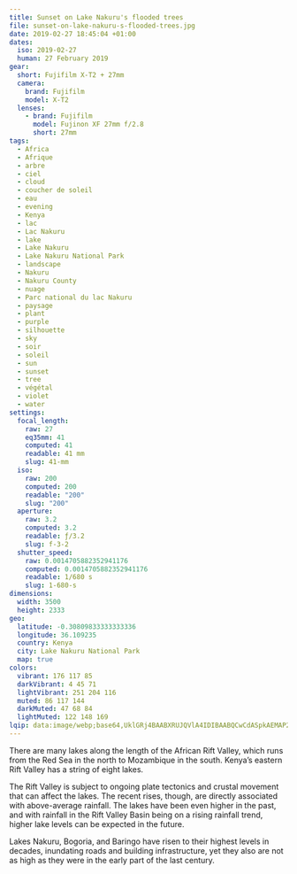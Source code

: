 ```yaml
---
title: Sunset on Lake Nakuru's flooded trees
file: sunset-on-lake-nakuru-s-flooded-trees.jpg
date: 2019-02-27 18:45:04 +01:00
dates:
  iso: 2019-02-27
  human: 27 February 2019
gear:
  short: Fujifilm X-T2 + 27mm
  camera:
    brand: Fujifilm
    model: X-T2
  lenses:
    - brand: Fujifilm
      model: Fujinon XF 27mm f/2.8
      short: 27mm
tags:
  - Africa
  - Afrique
  - arbre
  - ciel
  - cloud
  - coucher de soleil
  - eau
  - evening
  - Kenya
  - lac
  - Lac Nakuru
  - lake
  - Lake Nakuru
  - Lake Nakuru National Park
  - landscape
  - Nakuru
  - Nakuru County
  - nuage
  - Parc national du lac Nakuru
  - paysage
  - plant
  - purple
  - silhouette
  - sky
  - soir
  - soleil
  - sun
  - sunset
  - tree
  - végétal
  - violet
  - water
settings:
  focal_length:
    raw: 27
    eq35mm: 41
    computed: 41
    readable: 41 mm
    slug: 41-mm
  iso:
    raw: 200
    computed: 200
    readable: "200"
    slug: "200"
  aperture:
    raw: 3.2
    computed: 3.2
    readable: ƒ/3.2
    slug: f-3-2
  shutter_speed:
    raw: 0.0014705882352941176
    computed: 0.0014705882352941176
    readable: 1/680 s
    slug: 1-680-s
dimensions:
  width: 3500
  height: 2333
geo:
  latitude: -0.30809833333333336
  longitude: 36.109235
  country: Kenya
  city: Lake Nakuru National Park
  map: true
colors:
  vibrant: 176 117 85
  darkVibrant: 4 45 71
  lightVibrant: 251 204 116
  muted: 86 117 144
  darkMuted: 47 68 84
  lightMuted: 122 148 169
lqip: data:image/webp;base64,UklGRj4BAABXRUJQVlA4IDIBAABQCwCdASpkAEMAP22myFi0tiilMzMa2sAtiWNtf1s57fE27aQH6Qn/VeMRW3PO9wjfYPbUV1urEk7hMuingLTpJtEOjNdt8alJHjum+cykPSNWXI5WQr2hoyx5I3fpWMXkAAAA/uw7f8Me3Dj2yKJoPAq3tyZSEKMq7g7K4FxQeak0CTUwh6w5wSu56d16yj9ZkByEtAARy5L3YkNlSAnl21luV69TnSRWSscz/kzvfs1D19mWE4Wrghl7EVuZGIXAltLHCYJgyDyC5wqAfnJzDpn0+9GkYPjQEIHmMtJZHWhdfd/6PuYU5b/A43JMwfLiLhM1JaXPj7f4waLrO9tagBX9JLzfwxs7j/8Oq4QbU9v3m8hMEi2sJMBgPnm8R0MnoYG/FPMfnUExVaOtlOJaAAA=
---
```


There are many lakes along the length of the African Rift Valley, which runs from the Red Sea in the north to Mozambique in the south. Kenya’s eastern Rift Valley has a string of eight lakes.

The Rift Valley is subject to ongoing plate tectonics and crustal movement that can affect the lakes. The recent rises, though, are directly associated with above-average rainfall. The lakes have been even higher in the past, and with rainfall in the Rift Valley Basin being on a rising rainfall trend, higher lake levels can be expected in the future.

Lakes Nakuru, Bogoria, and Baringo have risen to their highest levels in decades, inundating roads and building infrastructure, yet they also are not as high as they were in the early part of the last century.
